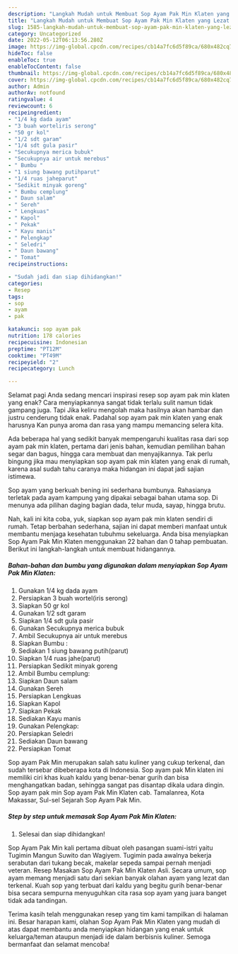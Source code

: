 ```yaml
---
description: "Langkah Mudah untuk Membuat Sop Ayam Pak Min Klaten yang Lezat Sekali"
title: "Langkah Mudah untuk Membuat Sop Ayam Pak Min Klaten yang Lezat Sekali"
slug: 1585-langkah-mudah-untuk-membuat-sop-ayam-pak-min-klaten-yang-lezat-sekali
category: Uncategorized
date: 2022-05-12T06:13:56.280Z
image: https://img-global.cpcdn.com/recipes/cb14a7fc6d5f89ca/680x482cq70/sop-ayam-pak-min-klaten-foto-resep-utama.jpg
hideToc: false
enableToc: true
enableTocContent: false
thumbnail: https://img-global.cpcdn.com/recipes/cb14a7fc6d5f89ca/680x482cq70/sop-ayam-pak-min-klaten-foto-resep-utama.jpg
cover: https://img-global.cpcdn.com/recipes/cb14a7fc6d5f89ca/680x482cq70/sop-ayam-pak-min-klaten-foto-resep-utama.jpg
author: Admin
authorAv: notfound
ratingvalue: 4
reviewcount: 6
recipeingredient:
- "1/4 kg dada ayam"
- "3 buah worteliris serong"
- "50 gr kol"
- "1/2 sdt garam"
- "1/4 sdt gula pasir"
- "Secukupnya merica bubuk"
- "Secukupnya air untuk merebus"
- " Bumbu "
- "1 siung bawang putihparut"
- "1/4 ruas jaheparut"
- "Sedikit minyak goreng"
- " Bumbu cemplung"
- " Daun salam"
- " Sereh"
- " Lengkuas"
- " Kapol"
- " Pekak"
- " Kayu manis"
- " Pelengkap"
- " Seledri"
- " Daun bawang"
- " Tomat"
recipeinstructions:

- "Sudah jadi dan siap dihidangkan!"
categories:
- Resep
tags:
- sop
- ayam
- pak

katakunci: sop ayam pak 
nutrition: 178 calories
recipecuisine: Indonesian
preptime: "PT12M"
cooktime: "PT49M"
recipeyield: "2"
recipecategory: Lunch

---
```



Selamat pagi Anda sedang mencari inspirasi resep sop ayam pak min klaten yang enak? Cara menyiapkannya sangat tidak terlalu sulit namun tidak gampang juga. Tapi Jika keliru mengolah maka hasilnya akan hambar dan justru cenderung tidak enak. Padahal sop ayam pak min klaten yang enak harusnya Kan punya aroma dan rasa yang mampu memancing selera kita.


Ada beberapa hal yang sedikit banyak mempengaruhi kualitas rasa dari sop ayam pak min klaten, pertama dari jenis bahan, kemudian pemilihan bahan segar dan bagus, hingga cara membuat dan menyajikannya. Tak perlu bingung jika mau menyiapkan sop ayam pak min klaten yang enak di rumah, karena asal sudah tahu caranya maka hidangan ini dapat jadi sajian istimewa.

Sop ayam yang berkuah bening ini sederhana bumbunya. Rahasianya terletak pada ayam kampung yang dipakai sebagai bahan utama sop. Di menunya ada pilihan daging bagian dada, telur muda, sayap, hingga brutu.


Nah, kali ini kita coba, yuk, siapkan sop ayam pak min klaten sendiri di rumah. Tetap berbahan sederhana, sajian ini dapat memberi manfaat untuk membantu menjaga kesehatan tubuhmu sekeluarga. Anda bisa menyiapkan Sop Ayam Pak Min Klaten menggunakan 22 bahan dan 0 tahap pembuatan. Berikut ini langkah-langkah untuk membuat hidangannya.

<!--inarticleads1-->

##### Bahan-bahan dan bumbu yang digunakan dalam menyiapkan Sop Ayam Pak Min Klaten:

1. Gunakan 1/4 kg dada ayam
1. Persiapkan 3 buah wortel(iris serong)
1. Siapkan 50 gr kol
1. Gunakan 1/2 sdt garam
1. Siapkan 1/4 sdt gula pasir
1. Gunakan Secukupnya merica bubuk
1. Ambil Secukupnya air untuk merebus
1. Siapkan  Bumbu :
1. Sediakan 1 siung bawang putih(parut)
1. Siapkan 1/4 ruas jahe(parut)
1. Persiapkan Sedikit minyak goreng
1. Ambil  Bumbu cemplung:
1. Siapkan  Daun salam
1. Gunakan  Sereh
1. Persiapkan  Lengkuas
1. Siapkan  Kapol
1. Siapkan  Pekak
1. Sediakan  Kayu manis
1. Gunakan  Pelengkap:
1. Persiapkan  Seledri
1. Sediakan  Daun bawang
1. Persiapkan  Tomat


Sop ayam Pak Min merupakan salah satu kuliner yang cukup terkenal, dan sudah tersebar dibeberapa kota di Indonesia. Sop ayam pak Min klaten ini memiliki ciri khas kuah kaldu yang benar-benar gurih dan bisa menghangatkan badan, sehingga sangat pas disantap dikala udara dingin. Sop ayam pak min Sop ayam Pak Min Klaten cab. Tamalanrea, Kota Makassar, Sul-sel Sejarah Sop Ayam Pak Min. 

<!--inarticleads2-->

##### Step by step untuk memasak Sop Ayam Pak Min Klaten:


1. Selesai dan siap dihidangkan!

Sop Ayam Pak Min kali pertama dibuat oleh pasangan suami-istri yaitu Tugimin Mangun Suwito dan Wagiyem. Tugimin pada awalnya bekerja serabutan dari tukang becak, makelar sepeda sampai pernah menjadi veteran. Resep Masakan Sop Ayam Pak Min Klaten Asli. Secara umum, sop ayam memang menjadi satu dari sekian banyak olahan ayam yang lezat dan terkenal. Kuah sop yang terbuat dari kaldu yang begitu gurih benar-benar bisa secara sempurna menyuguhkan cita rasa sop ayam yang juara banget tidak ada tandingan. 

Terima kasih telah menggunakan resep yang tim kami tampilkan di halaman ini. Besar harapan kami, olahan Sop Ayam Pak Min Klaten yang mudah di atas dapat membantu anda menyiapkan hidangan yang enak untuk keluarga/teman ataupun menjadi ide dalam berbisnis kuliner. Semoga bermanfaat dan selamat mencoba!
